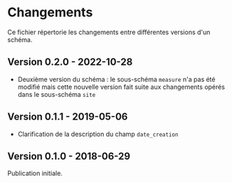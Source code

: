 # Changements

Ce fichier répertorie les changements entre différentes versions d'un schéma.

## Version 0.2.0 - 2022-10-28
- Deuxième version du schéma : le sous-schéma `measure` n'a pas été modifié mais cette nouvelle version fait suite aux changements opérés dans le sous-schéma `site`

## Version 0.1.1 - 2019-05-06

- Clarification de la description du champ `date_creation`

## Version 0.1.0 - 2018-06-29

Publication initiale.
